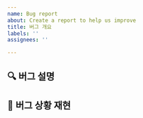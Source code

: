 ```yaml
---
name: Bug report
about: Create a report to help us improve
title: 버그 개요
labels: ''
assignees: ''

---
```


## 🔍 버그 설명
<!--A clear and concise description of what the bug is.-->

## 🧐 버그 상황 재현

<!--
## 📷 스크린샷(선택)
If applicable, add screenshots to help explain your problem.

## 📜 추가 설명과 의논 사항
Add any other context about the problem here.
-->
